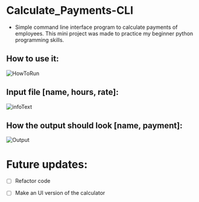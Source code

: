 # Calculate_Payments-CLI

- Simple command line interface program to calculate payments of employees. This mini project was made to practice my beginner python programming skills.

## How to use it:
![HowToRun](https://user-images.githubusercontent.com/55965894/66008517-ddd43a00-e484-11e9-8b5a-0c0fe1629ed5.png)

## Input file [name, hours, rate]:
![infoText](https://user-images.githubusercontent.com/55965894/66008594-2e4b9780-e485-11e9-9347-f5dd903e53b2.png)

## How the output should look [name, payment]:
![Output](https://user-images.githubusercontent.com/55965894/66008629-4cb19300-e485-11e9-8a39-8c6101b01bc5.png)

# Future updates:
  - [ ] Refactor code
  - [ ] Make an UI version of the calculator



